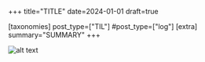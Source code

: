 +++
title="TITLE"
date=2024-01-01
draft=true

[taxonomies] 
post_type=["TIL"]
#post_type=["log"]
[extra] 
summary="SUMMARY" 
+++


![alt text][rain]


[rain]: rain.gif "title"
